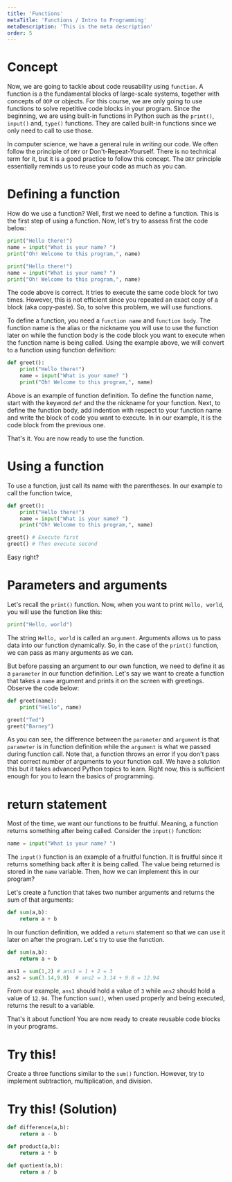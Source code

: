 ```yaml
---
title: 'Functions'
metaTitle: 'Functions / Intro to Programming'
metaDescription: 'This is the meta description'
order: 5
---
```


# Concept

Now, we are going to tackle about code reusability using `function`. A function is a the fundamental blocks of large-scale systems, together with concepts of `OOP` or objects. For this course, we are only going to use functions to solve repetitive code blocks in your program. Since the beginning, we are using built-in functions in Python such as the `print()`, `input()` and, `type()` functions. They are called built-in functions since we only need to call to use those.

In computer science, we have a general rule in writing our code. We often follow the principle of `DRY` or Don't-Repeat-Yourself. There is no technical term for it, but it is a good practice to follow this concept. The `DRY` principle essentially reminds us to reuse your code as much as you can.

# Defining a function

How do we use a function? Well, first we need to define a function. This is the first step of using a function. Now, let's try to assess first the code below:

```python
print("Hello there!")
name = input("What is your name? ")
print("Oh! Welcome to this program,", name)

print("Hello there!")
name = input("What is your name? ")
print("Oh! Welcome to this program,", name)
```

The code above is correct. It tries to execute the same code block for two times. However, this is not efficient since you repeated an exact copy of a block (aka copy-paste). So, to solve this problem, we will use functions.

To define a function, you need a `function name` and `function body`. The function name is the alias or the nickname you will use to use the function later on while the function body is the code block you want to execute when the function name is being called. Using the example above, we will convert to a function using function definition:

```python
def greet():
    print("Hello there!")
    name = input("What is your name? ")
    print("Oh! Welcome to this program,", name)
```

Above is an example of function definition. To define the function name, start with the keyword `def` and the the nickname for your function. Next, to define the function body, add indention with respect to your function name and write the block of code you want to execute. In in our example, it is the code block from the previous one.

That's it. You are now ready to use the function.

# Using a function

To use a function, just call its name with the parentheses. In our example to call the function twice,

```python
def greet():
    print("Hello there!")
    name = input("What is your name? ")
    print("Oh! Welcome to this program,", name)

greet() # Execute first
greet() # Then execute second
```

Easy right?

# Parameters and arguments

Let's recall the `print()` function. Now, when you want to print `Hello, world`, you will use the function like this:

```python
print("Hello, world")
```

The string `Hello, world` is called an `argument`. Arguments allows us to pass data into our function dynamically. So, in the case of the `print()` function, we can pass as many arguments as we can.

But before passing an argument to our own function, we need to define it as a `parameter` in our function definition. Let's say we want to create a function that takes a `name` argument and prints it on the screen with greetings. Observe the code below:

```python
def greet(name):
    print("Hello", name)

greet("Ted")
greet("Barney")
```

As you can see, the difference between the `parameter` and `argument` is that `parameter` is in function definition while the `argument` is what we passed during function call. Note that, a function throws an error if you don't pass that correct number of arguments to your function call. We have a solution this but it takes advanced Python topics to learn. Right now, this is sufficient enough for you to learn the basics of programming.

# return statement

Most of the time, we want our functions to be fruitful. Meaning, a function returns something after being called. Consider the `input()` function:

```python
name = input("What is your name? ")
```

The `input()` function is an example of a fruitful function. It is fruitful since it returns something back after it is being called. The value being returned is stored in the `name` variable. Then, how we can implement this in our program?

Let's create a function that takes two number arguments and returns the sum of that arguments:

```python
def sum(a,b):
    return a + b
```

In our function definition, we added a `return` statement so that we can use it later on after the program. Let's try to use the function.

```python
def sum(a,b):
    return a + b

ans1 = sum(1,2) # ans1 = 1 + 2 = 3
ans2 = sum(3.14,9.8)  # ans2 = 3.14 + 9.8 = 12.94
```

From our example, `ans1` should hold a value of `3` while `ans2` should hold a value of `12.94`. The function `sum()`, when used properly and being executed, returns the result to a variable.

That's it about function! You are now ready to create reusable code blocks in your programs.

# Try this!

Create a three functions similar to the `sum()` function. However, try to implement subtraction, multiplication, and division.

# Try this! (Solution)

```python
def difference(a,b):
    return a - b

def product(a,b):
    return a * b

def quotient(a,b):
    return a / b
```
